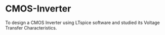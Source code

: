 # CMOS-Inverter
To design a CMOS Inverter using LTspice software and studied its Voltage Transfer Characteristics.
